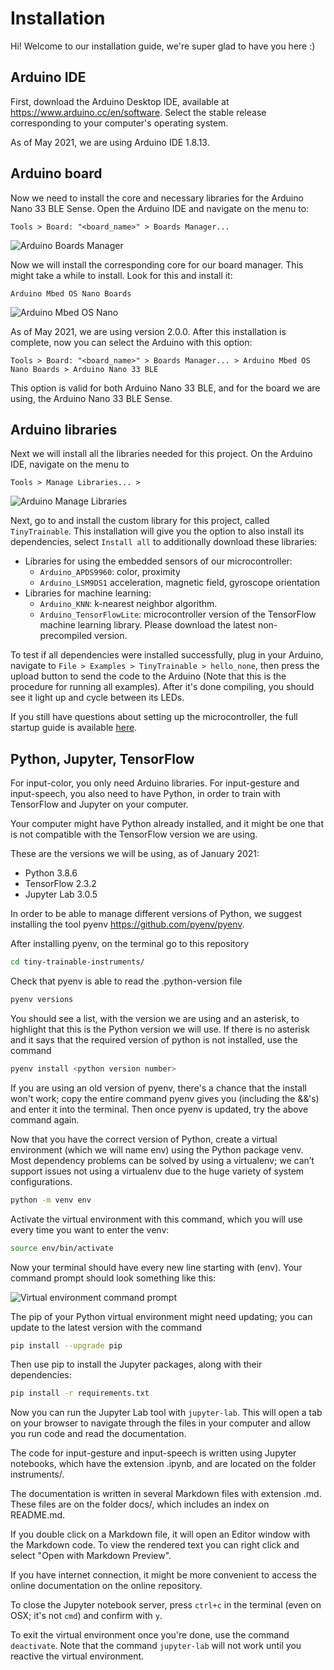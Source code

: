 # Installation

Hi! Welcome to our installation guide, we're super glad to have you here :)

## Arduino IDE

First, download the Arduino Desktop IDE, available at https://www.arduino.cc/en/software. Select the stable release corresponding to your computer's operating system.

As of May 2021, we are using Arduino IDE 1.8.13.

## Arduino board

Now we need to install the core and necessary libraries for the Arduino Nano 33 BLE Sense. Open the Arduino IDE and navigate on the menu to:

```
Tools > Board: "<board_name>" > Boards Manager...
```

![Arduino Boards Manager](https://github.com/montoyamoraga/tiny-trainable-instruments/blob/main/docs/images/1-arduino-boards-manager.png "Arduino Boards Manager")

Now we will install the corresponding core for our board manager. This might take a while to install. Look for this and install it:

```
Arduino Mbed OS Nano Boards
```

![Arduino Mbed OS Nano](https://github.com/montoyamoraga/tiny-trainable-instruments/blob/main/docs/images/1-arduino-mbed-os-nano.png "Arduino Mbed OS Nano")

As of May 2021, we are using version 2.0.0. After this installation is complete, now you can select the Arduino with this option:

```
Tools > Board: "<board_name>" > Boards Manager... > Arduino Mbed OS Nano Boards > Arduino Nano 33 BLE
```

This option is valid for both Arduino Nano 33 BLE, and for the board we are using, the Arduino Nano 33 BLE Sense.

## Arduino libraries

Next we will install all the libraries needed for this project. On the Arduino IDE, navigate on the menu to

```
Tools > Manage Libraries... >
```

![Arduino Manage Libraries](https://github.com/montoyamoraga/tiny-trainable-instruments/blob/main/docs/images/1-arduino-manage-libraries.png "Arduino Manage Libraries")

Next, go to and install the custom library for this project, called `TinyTrainable`. This installation will give you the option to also install its dependencies, select `Install all` to additionally download these libraries:

* Libraries for using the embedded sensors of our microcontroller:
    * `Arduino_APDS9960`: color, proximity
    * `Arduino_LSM9DS1` acceleration, magnetic field, gyroscope orientation
* Libraries for machine learning:
    * `Arduino_KNN`: k-nearest neighbor algorithm.
    * `Arduino_TensorFlowLite`: microcontroller version of the TensorFlow machine learning library. Please download the latest non-precompiled version.

To test if all dependencies were installed successfully, plug in your Arduino, navigate to `File > Examples > TinyTrainable > hello_none`, then press the upload button to send the code to the Arduino (Note that this is the procedure for running all examples). After it's done compiling, you should see it light up and cycle between its LEDs.

If you still have questions about setting up the microcontroller, the full startup guide is available [here](https://www.arduino.cc/en/Guide/NANO33BLESense).

## Python, Jupyter, TensorFlow

For input-color, you only need Arduino libraries. For input-gesture and input-speech, you also need to have Python, in order to train with TensorFlow and Jupyter on your computer.

Your computer might have Python already installed, and it might be one that is not compatible with the TensorFlow version we are using.

These are the versions we will be using, as of January 2021:

* Python 3.8.6
* TensorFlow 2.3.2
* Jupyter Lab 3.0.5

In order to be able to manage different versions of Python, we suggest installing the tool pyenv https://github.com/pyenv/pyenv.

After installing pyenv, on the terminal go to this repository

```bash
cd tiny-trainable-instruments/
```

Check that pyenv is able to read the .python-version file

```bash
pyenv versions
```

You should see a list, with the version we are using and an asterisk, to highlight that this is the Python version we will use. If there is no asterisk and it says that the required version of python is not installed, use the command

```bash
pyenv install <python version number>
```

If you are using an old version of pyenv, there's a chance that the install won't work; copy the entire command pyenv gives you (including the &&'s) and enter it into the terminal. Then once pyenv is updated, try the above command again.

Now that you have the correct version of Python, create a virtual environment (which we will name env) using the Python package venv. Most dependency problems can be solved by using a virtualenv; we can’t support issues not using a virtualenv due to the huge variety of system configurations.

```bash
python -m venv env
```

Activate the virtual environment with this command, which you will use every time you want to enter the venv:

```bash
source env/bin/activate
```

Now your terminal should have every new line starting with (env). Your command prompt should look something like this:

![Virtual environment command prompt](https://github.com/montoyamoraga/tiny-trainable-instruments/blob/main/docs/images/venv-activation.png "Activating virtual environment")

The pip of your Python virtual environment might need updating; you can update to the latest version with the command

```bash
pip install --upgrade pip
```

Then use pip to install the Jupyter packages, along with their dependencies:

```bash
pip install -r requirements.txt
```

Now you can run the Jupyter Lab tool with `jupyter-lab`. This will open a tab on your browser to navigate through the files in your computer and allow you run code and read the documentation.

The code for input-gesture and input-speech is written using Jupyter notebooks, which have the extension .ipynb, and are located on the folder instruments/.

The documentation is written in several Markdown files with extension .md. These files are on the folder docs/, which includes an index on README.md.

If you double click on a Markdown file, it will open an Editor window with the Markdown code. To view the rendered text you can right click and select "Open with Markdown Preview".

If you have internet connection, it might be more convenient to access the online documentation on the online repository.

To close the Jupyter notebook server, press `ctrl+c` in the terminal (even on OSX; it's not `cmd`) and confirm with `y`.

To exit the virtual environment once you're done, use the command `deactivate`. Note that the command `jupyter-lab` will not work until you reactive the virtual environment.
